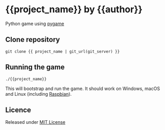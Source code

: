 # {{project_name}} by {{author}}

Python game using [pygame][PyGame]

## Clone repository

```
git clone {{ project_name | git_url(git_server) }}
```

## Running the game

```
./{{project_name}}
```

This will bootstrap and run the game. It should work on Windows, macOS and Linux (including [Raspbian][raspbian]).

## Licence

Released under [MIT License][licence]

[licence]: LICENSE
[pygame]: https://www.pygame.org/
[raspbian]: https://www.raspbian.org/
